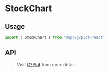 # StockChart

## Usage

```ts
import { StockChart } from '@opd/g2plot-react'
```

## API

<API id="StockChart"></API>

> Visit [G2Plot](https://g2plot.antv.antgroup.com/api/plot-api) form more detail
